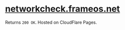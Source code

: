 # [networkcheck.frameos.net](https://networkcheck.frameos.net)

Returns `200 OK`. Hosted on CloudFlare Pages.
